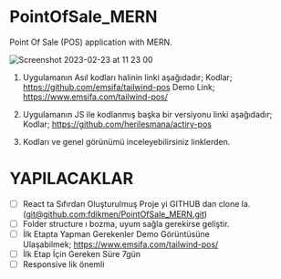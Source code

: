# PointOfSale_MERN
Point Of Sale (POS) application with MERN.

![Screenshot 2023-02-23 at 11 23 00](https://user-images.githubusercontent.com/8514244/220859941-29f3dc4d-abb0-4e9f-a80b-a32082ca6e81.png)


1.  Uygulamanın Asıl kodları halinin linki aşağıdadır;
    Kodlar; https://github.com/emsifa/tailwind-pos
    Demo Link; https://www.emsifa.com/tailwind-pos/
    
2.  Uygulamanın JS ile kodlanmış başka bir versiyonu linki aşağıdadır;
    Kodlar; https://github.com/herilesmana/actiry-pos
    
3.  Kodları ve genel görünümü inceleyebilirsiniz linklerden.
    

# YAPILACAKLAR

- [ ] React ta Sıfırdan Oluşturulmuş Proje yi GITHUB dan clone la. ([git@github.com:fdikmen/PointOfSale_MERN.git](/Applications/Joplin.app/Contents/Resources/app.asar/git@github.com:fdikmen/PointOfSale_MERN.git))
- [ ] Folder structure ı bozma, uyum sağla gerekirse geliştir.
- [ ] İlk Etapta Yapman Gerekenler Demo Görüntüsüne Ulaşabilmek; https://www.emsifa.com/tailwind-pos/
- [ ] İlk Etap İçin Gereken Süre 7gün
- [ ] Responsive lik önemli
